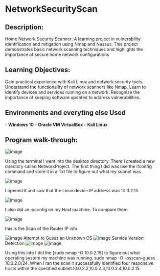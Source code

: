 <h1>NetworkSecurityScan</h1>

<h2>Description:</h2>
Home Network Security Scanner: A learning project in vulnerability identification and mitigation using Nmap and Nessus. This project demonstrates basic network scanning techniques and highlights the importance of secure home network configurations

<h2>Learning Objectives:</h2>
Gain practical experience with Kali Linux and network security tools.
Understand the functionality of network scanners like Nmap.
Learn to identify devices and services running on a network.
Recognize the importance of keeping software updated to address vulnerabilities.


<h2>Environments and everyting else Used </h2>
- <b>Windows 10</b> 
- <b>Oracle VM VirtualBox</b> 
- <b>Kali Linux </b> 

<h2>Program walk-through:</h2>

![image](https://github.com/JoseN2/NetworkSecurityScan/assets/87278438/1dda1a46-ec1c-4393-bf74-a5e0fd87e011)

Using the terminal I went into the desktop directory. There I created a new directory called NetworkProject. The first thing I did was use the ifconfig command and store it in a Txt file to figure out what my subnet was. 


![image](https://github.com/JoseN2/NetworkSecurityScan/assets/87278438/0f841c66-749c-4152-bc95-148c1b03d544)

I opened it and saw that the Linux device IP address was  10.0.2.15.

![image](https://github.com/JoseN2/NetworkSecurityScan/assets/87278438/e873f103-ad5c-4a1b-a2c6-47a267edbfdc)

I also did an ipconfig on my Host machine. To compare them

![image](https://github.com/JoseN2/NetworkSecurityScan/assets/87278438/470875f0-58db-41ba-8c34-57806ba37291)

this is the Scan of the Router IP info 

![image](https://github.com/JoseN2/NetworkSecurityScan/assets/87278438/a7f3b5fd-b578-4239-ba8f-f3fb46e9609a)
Attempt to Guess an Unknown OS
![image](https://github.com/JoseN2/NetworkSecurityScan/assets/87278438/6a89ddb0-2575-4728-99d0-4c1d27797a0d)
Service Version Detection
![image](https://github.com/JoseN2/NetworkSecurityScan/assets/87278438/faf65c8b-50f4-40c2-8d6a-a6ceda9ec059)
![image](https://github.com/JoseN2/NetworkSecurityScan/assets/87278438/83b54d44-dd1b-40fa-b349-554627f77835)



Using this info I did the [sudo nmap -O  10.0.2.15] to figure out what operating system my machine was running.
sudo nmap -O -osscan-guess 10.0.2.0/24. When I ran the scan it successfully identified four responsive hosts within the specified subnet.10.0.2.2,10.0.2.3,10.0.2.4,10.0.2.15
